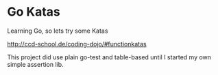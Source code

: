Go Katas
========

Learning Go, so lets try some Katas

http://ccd-school.de/coding-dojo/#functionkatas

This project did use plain go-test and table-based until I started my own simple assertion lib.